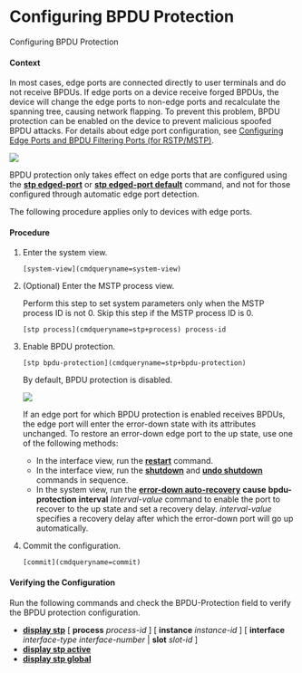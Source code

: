 Configuring BPDU Protection
===========================

Configuring BPDU Protection

#### Context

In most cases, edge ports are connected directly to user terminals and do not receive BPDUs. If edge ports on a device receive forged BPDUs, the device will change the edge ports to non-edge ports and recalculate the spanning tree, causing network flapping. To prevent this problem, BPDU protection can be enabled on the device to prevent malicious spoofed BPDU attacks. For details about edge port configuration, see [Configuring Edge Ports and BPDU Filtering Ports (for RSTP/MSTP)](vrp_stp_cfg_1096.html).

![](public_sys-resources/note_3.0-en-us.png) 

BPDU protection only takes effect on edge ports that are configured using the [**stp edged-port**](cmdqueryname=stp+edged-port) or [**stp edged-port default**](cmdqueryname=stp+edged-port+default) command, and not for those configured through automatic edge port detection.

The following procedure applies only to devices with edge ports.


#### Procedure

1. Enter the system view.
   
   
   ```
   [system-view](cmdqueryname=system-view)
   ```
2. (Optional) Enter the MSTP process view.
   
   
   
   Perform this step to set system parameters only when the MSTP process ID is not 0. Skip this step if the MSTP process ID is 0.
   
   ```
   [stp process](cmdqueryname=stp+process) process-id
   ```
3. Enable BPDU protection.
   
   
   ```
   [stp bpdu-protection](cmdqueryname=stp+bpdu-protection)
   ```
   
   By default, BPDU protection is disabled.
   
   ![](public_sys-resources/note_3.0-en-us.png) 
   
   If an edge port for which BPDU protection is enabled receives BPDUs, the edge port will enter the error-down state with its attributes unchanged. To restore an error-down edge port to the up state, use one of the following methods:
   
   * In the interface view, run the [**restart**](cmdqueryname=restart) command.
   * In the interface view, run the [**shutdown**](cmdqueryname=shutdown) and [**undo shutdown**](cmdqueryname=undo+shutdown) commands in sequence.
   * In the system view, run the [**error-down auto-recovery**](cmdqueryname=error-down+auto-recovery) **cause** **bpdu-protection** **interval** *Interval-value* command to enable the port to recover to the up state and set a recovery delay. *interval-value* specifies a recovery delay after which the error-down port will go up automatically.
4. Commit the configuration.
   
   
   ```
   [commit](cmdqueryname=commit)
   ```

#### Verifying the Configuration

Run the following commands and check the BPDU-Protection field to verify the BPDU protection configuration.

* [**display stp**](cmdqueryname=display+stp) [ **process** *process-id* ] [ **instance** *instance-id* ] [ **interface** *interface-type* *interface-number* | **slot** *slot-id* ]
* [**display stp active**](cmdqueryname=display+stp+active)
* [**display stp global**](cmdqueryname=display+stp+global)